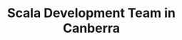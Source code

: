 ---
title: Scala Development Team in Canberra
permalink: /landings/locations/canberra/developer/scala
technology: Scala
location: Canberra
---